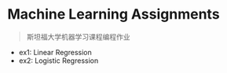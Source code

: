 # Machine Learning Assignments
> 斯坦福大学机器学习课程编程作业

- ex1: Linear Regression
- ex2: Logistic Regression
